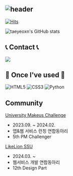 ![header](https://capsule-render.vercel.app/api?type=Waving&height=200&text=Welcome%20to%20taeyeon's%20Github!%20👋&fontColor=d5e6f5&color=timeGradient&animation=fadeIn&fontSize=40&fontAlignY=40)
----
[![Hits](https://hits.seeyoufarm.com/api/count/incr/badge.svg?url=https%3A%2F%2Fgithub.com%2Ftaeyeoxn&count_bg=%2379C83D&title_bg=%23555555&icon=&icon_color=%23E7E7E7&title=hits&edge_flat=false)](https://hits.seeyoufarm.com)

![taeyeoxn's GitHub stats](https://github-readme-stats.vercel.app/api?username=taeyeoxn&show_icons=true&theme=radical)
<!--![Top Langs](https://github-readme-stats.vercel.app/api/top-langs/?username=taeyeoxn&layout=compact&theme=radical)-->

## 📞 Contact 📞
<div>
    <a href="mailto:taeyeonyoo16@gmail.com">
        <img src="https://img.shields.io/badge/Gmail-D14836?style=for-the-badge&logo=gmail&logoColor=white"> 
    </a>
</div>

<!--## 💻 DEV's log 💻
<div>
    <a href="https://taeyeoxn.tistory.com/">
        <img src="https://img.shields.io/badge/Tistory-%23000000?style=for-the-badge&logo=tistory&logoColor=white">
    </a>
</div>-->

## 🔨 Once I've used 🔨
<div>
  <img src="https://img.shields.io/badge/html5-%23E34F26.svg?style=for-the-badge&logo=html5&logoColor=white" alt="HTML5">
  <img src="https://img.shields.io/badge/css3-%231572B6.svg?style=for-the-badge&logo=css3&logoColor=white" alt="CSS3">
  <img src ="https://img.shields.io/badge/Python-3776AB?style=for-the-badge&logo=python&logoColor=white" alt ="Python">
</div>

## Community
[University Makeus Challenge](https://www.makeus.in/umc)
- 2023.09. ~ 2024.02.
- 앱&웹 서비스 런칭 연합동아리
- 5th PM Challenger

[LikeLion SSU](https://likelionssu.com/)
- 2024.03. ~
- 웹서비스 개발 연합동아리
- 12th Design Part
